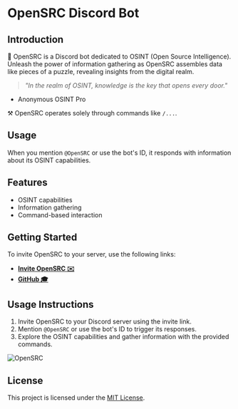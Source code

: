 # OpenSRC Discord Bot

## Introduction

🤖 OpenSRC is a Discord bot dedicated to OSINT (Open Source Intelligence). Unleash the power of information gathering as OpenSRC assembles data like pieces of a puzzle, revealing insights from the digital realm.

> *"In the realm of OSINT, knowledge is the key that opens every door."* 
 - Anonymous OSINT Pro

⚒️ OpenSRC operates solely through commands like `/...`.

## Usage

When you mention `@OpenSRC` or use the bot's ID, it responds with information about its OSINT capabilities.

## Features

- OSINT capabilities
- Information gathering
- Command-based interaction

## Getting Started

To invite OpenSRC to your server, use the following links:

- [**Invite OpenSRC  ✉️**](https://discord.com/api/oauth2/authorize?client_id=1197620865341341696&permissions=0&scope=bot)
- [**GitHub  🎓**](https://github.com/Talkaga/OpenSRC)

## Usage Instructions

1. Invite OpenSRC to your Discord server using the invite link.
2. Mention `@OpenSRC` or use the bot's ID to trigger its responses.
3. Explore the OSINT capabilities and gather information with the provided commands.

![OpenSRC](https://cdn.discordapp.com/attachments/1198006481262489771/1198009782104236152/6e030682391fd01bf414a003d32b2448.jpg?ex=65bd588d&is=65aae38d&hm=91a7306cc2a959623ec3e64753198a2bec84e16484129ab8823da4cfe7cce9da&)

## License

This project is licensed under the [MIT License](LICENSE).


